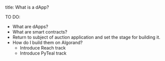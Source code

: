 title: What is a dApp?

TO DO:

- What are dApps?
- What are smart contracts?
- Return to subject of auction application and set the stage for building it.
- How do I build them on Algorand?
    - Introduce Reach track
    - Introduce PyTeal track

